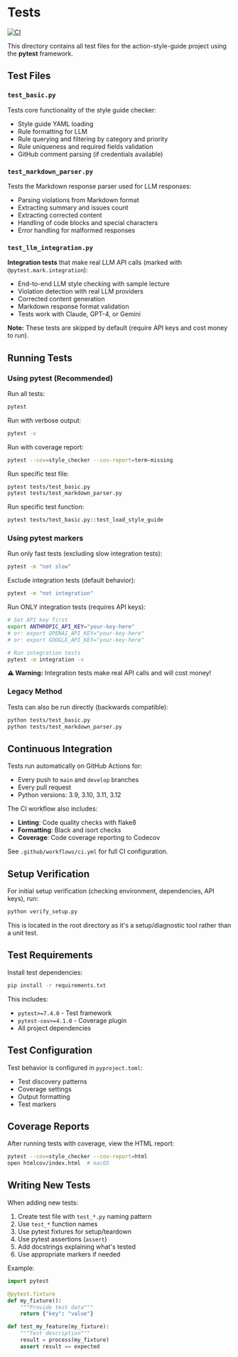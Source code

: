 # Tests

[![CI](https://github.com/QuantEcon/action-style-guide/workflows/CI/badge.svg)](https://github.com/QuantEcon/action-style-guide/actions)

This directory contains all test files for the action-style-guide project using the **pytest** framework.

## Test Files

### `test_basic.py`
Tests core functionality of the style guide checker:
- Style guide YAML loading
- Rule formatting for LLM
- Rule querying and filtering by category and priority
- Rule uniqueness and required fields validation
- GitHub comment parsing (if credentials available)

### `test_markdown_parser.py`
Tests the Markdown response parser used for LLM responses:
- Parsing violations from Markdown format
- Extracting summary and issues count
- Extracting corrected content
- Handling of code blocks and special characters
- Error handling for malformed responses

### `test_llm_integration.py`
**Integration tests** that make real LLM API calls (marked with `@pytest.mark.integration`):
- End-to-end LLM style checking with sample lecture
- Violation detection with real LLM providers
- Corrected content generation
- Markdown response format validation
- Tests work with Claude, GPT-4, or Gemini

**Note:** These tests are skipped by default (require API keys and cost money to run).

## Running Tests

### Using pytest (Recommended)

Run all tests:
```bash
pytest
```

Run with verbose output:
```bash
pytest -v
```

Run with coverage report:
```bash
pytest --cov=style_checker --cov-report=term-missing
```

Run specific test file:
```bash
pytest tests/test_basic.py
pytest tests/test_markdown_parser.py
```

Run specific test function:
```bash
pytest tests/test_basic.py::test_load_style_guide
```

### Using pytest markers

Run only fast tests (excluding slow integration tests):
```bash
pytest -m "not slow"
```

Exclude integration tests (default behavior):
```bash
pytest -m "not integration"
```

Run ONLY integration tests (requires API keys):
```bash
# Set API key first
export ANTHROPIC_API_KEY="your-key-here"
# or: export OPENAI_API_KEY="your-key-here"
# or: export GOOGLE_API_KEY="your-key-here"

# Run integration tests
pytest -m integration -v
```

**⚠️ Warning:** Integration tests make real API calls and will cost money!

### Legacy Method

Tests can also be run directly (backwards compatible):
```bash
python tests/test_basic.py
python tests/test_markdown_parser.py
```

## Continuous Integration

Tests run automatically on GitHub Actions for:
- Every push to `main` and `develop` branches
- Every pull request
- Python versions: 3.9, 3.10, 3.11, 3.12

The CI workflow also includes:
- **Linting**: Code quality checks with flake8
- **Formatting**: Black and isort checks
- **Coverage**: Code coverage reporting to Codecov

See `.github/workflows/ci.yml` for full CI configuration.

## Setup Verification

For initial setup verification (checking environment, dependencies, API keys), run:
```bash
python verify_setup.py
```

This is located in the root directory as it's a setup/diagnostic tool rather than a unit test.

## Test Requirements

Install test dependencies:
```bash
pip install -r requirements.txt
```

This includes:
- `pytest>=7.4.0` - Test framework
- `pytest-cov>=4.1.0` - Coverage plugin
- All project dependencies

## Test Configuration

Test behavior is configured in `pyproject.toml`:
- Test discovery patterns
- Coverage settings
- Output formatting
- Test markers

## Coverage Reports

After running tests with coverage, view the HTML report:
```bash
pytest --cov=style_checker --cov-report=html
open htmlcov/index.html  # macOS
```

## Writing New Tests

When adding new tests:
1. Create test file with `test_*.py` naming pattern
2. Use `test_*` function names
3. Use pytest fixtures for setup/teardown
4. Use pytest assertions (`assert`)
5. Add docstrings explaining what's tested
6. Use appropriate markers if needed

Example:
```python
import pytest

@pytest.fixture
def my_fixture():
    """Provide test data"""
    return {"key": "value"}

def test_my_feature(my_fixture):
    """Test description"""
    result = process(my_fixture)
    assert result == expected
```
